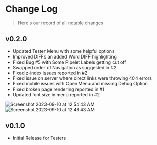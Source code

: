 # Change Log

> Here's our record of all notable changes

## v0.2.0

- Updated Tester Menu with some helpful options
- Improved DIFFs an added Word DIFF highlighting
- Fixed Bug #5 with Some Pipelet Labels getting cut off
- Swapped order of Navigation as suggested in #2
- Fixed z-index issues reported in #2
- Fixed issue on server where direct links were throwing 404 errors
- Fixed mobile issues with Open Menu and missing Debug Option
- Fixed broken page rendering reported in #1
- Updated font size in menu reported in #2

![Screenshot 2023-09-10 at 12 54 43 AM](https://github.com/sfccdevops/sfcc-docs/assets/508411/24b32ac4-b764-4086-a686-ae61e2b23baf)
![Screenshot 2023-09-10 at 12 46 43 AM](https://github.com/sfccdevops/sfcc-docs/assets/508411/64251029-2ed9-402a-ac78-c9d3c1806886)

## v0.1.0

- Initial Release for Testers
